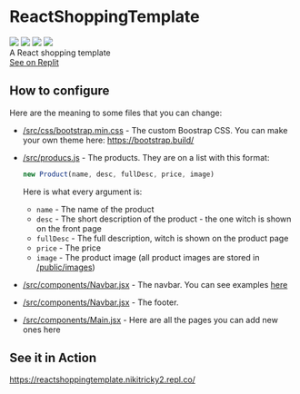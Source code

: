 # ReactShoppingTemplate
![](https://img.shields.io/github/issues/NikiTricky2/ReactShoppingTemplate) ![](https://img.shields.io/github/workflow/status/NikiTricky2/ReactShoppingTemplate/ReactShoppingTemplate) ![](https://img.shields.io/github/last-commit/NikiTricky2/ReactShoppingTemplate) ![](https://img.shields.io/uptimerobot/status/m788262689-23b1d0b5e71de971fd2ab87f?label=website%20status)  
A React shopping template  
[See on Replit](https://replit.com/@NikiTricky2/ReactShoppingTemplate)  

## How to configure
Here are the meaning to some files that you can change:  
* [/src/css/bootstrap.min.css](https://github.com/NikiTricky2/ReactShoppingTemplate/blob/main/src/css/bootstrap.min.css) - The custom Boostrap CSS. You can make your own theme here: https://bootstrap.build/
* [/src/producs.js](https://github.com/NikiTricky2/ReactShoppingTemplate/blob/main/src/producs.js) - The products. They are on a list with this format:
  ```js
  new Product(name, desc, fullDesc, price, image)
  ```
  Here is what every argument is:
  * `name` - The name of the product
  * `desc` - The short description of the product - the one witch is shown on the front page
  * `fullDesc` - The full description, witch is shown on the product page
  * `price` - The price
  * `image` - The product image (all product images are stored in [/public/images](https://github.com/NikiTricky2/ReactShoppingTemplate/tree/main/public/images))

* [/src/components/Navbar.jsx](https://github.com/NikiTricky2/ReactShoppingTemplate/blob/main/src/components/Navbar.jsx) - The navbar. You can see examples [here](https://getbootstrap.com/docs/5.0/components/navbar/)
* [/src/components/Navbar.jsx](https://github.com/NikiTricky2/ReactShoppingTemplate/blob/main/src/components/Navbar.jsx) - The footer.
* [/src/components/Main.jsx](https://github.com/NikiTricky2/ReactShoppingTemplate/blob/main/src/components/Main.jsx) - Here are all the pages you can add new ones here

## See it in Action
https://reactshoppingtemplate.nikitricky2.repl.co/
